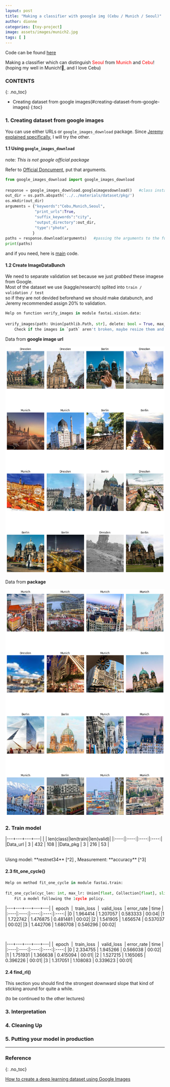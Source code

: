 ```yaml
---
layout: post
title: "Making a classifier with gooogle img (Cebu / Munich / Seoul)"
author: dionne
categories: [toy-project]
image: assets/images/munich2.jpg
tags: [ ]
---
```


Code can be found [here](https://github.com/SpellOnYou/dlff-note/blob/master/toy-project/What_is_your_city_lesson02.ipynb)

Making a classifier which can distinguish <span style="color: red">Seoul</span> from <span style="color: red">Munich</span> and <span style="color: red">Cebu</span>!
(hoping my well in Munich!🤟, and I love Cebu)


### CONTENTS
{: .no_toc}

- Creating dataset from google images(#creating-dataset-from-google-images)
{:toc}

### 1. Creating dataset from google images

You can use either URLs or `google_images_download` package. Since [Jeremy explained specifically](), I will try the other.

#### 1.1 Using `google_images_download`

note: *This is not google official package* <br />

Refer to [Official Doncument](https://google-images-download.readthedocs.io/en/latest/index.html), put that arguments.

~~~python
from google_images_download import google_images_download

response = google_images_download.googleimagesdownload()   #class instantiation
out_dir = os.path.abspath('../../materials/dataset/pkg/')
os.mkdir(out_dir)
arguments = {"keywords":"Cebu,Munich,Seoul",
             "print_urls":True,
             "suffix_keywords":"city",
             "output_directory":out_dir,
             "type":"photo",
            }
paths = response.download(arguments)   #passing the arguments to the function
print(paths)
~~~

and if you need, here is [main](https://github.com/hardikvasa/google-images-download/blob/master/google_images_download/google_images_download.py) code.

#### 1.2 Create ImageDataBunch

We need to separate validation set because we just *grabbed* these imagese from Google.<br /> Most of the dataset we use (kaggle/research) splited into `train / validation / test`<br /> so if they are not devided beforehand we should make databunch, and Jeremy recommended assign 20% to validation.<br />

~~~python
Help on function verify_images in module fastai.vision.data:

verify_images(path: Union[pathlib.Path, str], delete: bool = True, max_workers: int = 4, max_size: int = None, recurse: bool = False, dest: Union[pathlib.Path, str] = '.', n_channels: int = 3, interp=2, ext: str = None, img_format: str = None, resume: bool = None, **kwargs)
    Check if the images in `path` aren't broken, maybe resize them and copy it in `dest`.
~~~


Data from **google image url**

![](/assets/images/02-url.png)

Data from **package**

![](/assets/images/02-pkg.png)

### 2. Train model

|---+---+---+---|
| | len(class)|len(train)|len(valid)|
|:----:|:----:|:----:|:----:|
|Data_url |   3 | 432 | 108 |
|Data_pkg |   3 | 216 | 53 |

<br />
Uisng model: **restnet34** [^2] , Measurement: **accuracy** [^3]

#### 2.3 fit_one_cycle()

~~~python
Help on method fit_one_cycle in module fastai.train:

fit_one_cycle(cyc_len: int, max_lr: Union[float, Collection[float], slice] = slice(None, 0.003, None), moms: Tuple[float, float] = (0.95, 0.85), div_factor: float = 25.0, pct_start: float = 0.3, final_div: float = None, wd: float = None, callbacks: Union[Collection[fastai.callback.Callback], NoneType] = None, tot_epochs: int = None, start_epoch: int = None) -> None method of fastai.basic_train.Learner instance
    Fit a model following the 1cycle policy.
~~~

|---+---+---+---+---|
|   epoch  |  train_loss  |  valid_loss  | error_rate | time |
|:----|:----:|:----:|:----:|:----:|
|0 |  1.964414 | 1.207057 | 0.583333 | 00:04|
|1 |  1.722742 | 1.476875 | 0.481481 | 00:02|
|2 |  1.541905 | 1.656574 | 0.537037 | 00:02|
|3 |  1.442706 | 1.680708 | 0.546296 | 00:02|

<br />

|---+---+---+---+---|
|   epoch  |  train_loss  |  valid_loss  | error_rate | time |
|:----|:----:|:----:|:----:|:----:|
|0  | 2.334755 |   1.945266 |   0.566038 |   00:02|
|1  | 1.751931 |   1.366638 |   0.415094 |   00:01|
|2  | 1.527215 |   1.165065 |   0.396226 |   00:01|
|3  | 1.317051 |   1.108083 |   0.339623 |   00:01|

#### 2.4 find_rl()

This section you should find the strongest downward slope that kind of sticking around for quite a while.

(to be continued to the other lectures)


### 3. Interpretation
### 4. Cleaning Up
### 5. Putting your model in production

---

### Reference
{: .no_toc}
    

[How to create a deep learning dataset using Google Images](https://www.pyimagesearch.com/2017/12/04/how-to-create-a-deep-learning-dataset-using-google-images/)

[^2]: [Deep Residual Learning for Image Recognition](https://arxiv.org/abs/1512.03385)

[^3]: [Accuracy_and_precision](https://en.wikipedia.org/wiki/Accuracy_and_precision)